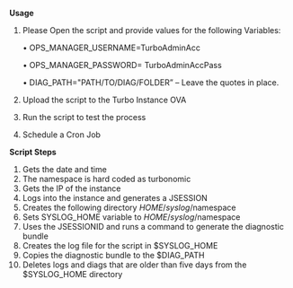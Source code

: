 **Usage**

1.	Please Open the script and provide values for the following Variables:

    •	OPS_MANAGER_USERNAME=TurboAdminAcc

    •	OPS_MANAGER_PASSWORD= TurboAdminAccPass

    •	DIAG_PATH="PATH/TO/DIAG/FOLDER” – Leave the quotes in place.

2.	Upload the script to the Turbo Instance OVA
3.	Run the script to test the process
4.	Schedule a Cron Job

**Script Steps**

1.	Gets the date and time
2.	The namespace is hard coded as turbonomic
3.	Gets the IP of the instance
4.	Logs into the instance and generates a JSESSION
5.	Creates the following directory $HOME/syslog/$namespace
6.	Sets SYSLOG_HOME variable to $HOME/syslog/$namespace
7.	Uses the JSESSIONID and runs a command to generate the diagnostic bundle
8.	Creates the log file for the script in $SYSLOG_HOME
9.	Copies the diagnostic bundle to the $DIAG_PATH
10.	Deletes logs and diags that are older than five days from the $SYSLOG_HOME directory
